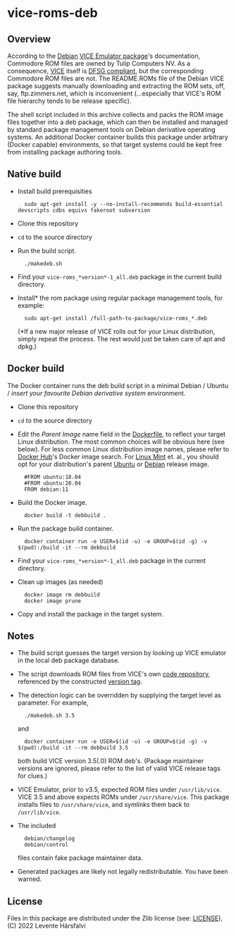 # vice-roms-deb

## Overview

According to the [Debian](https://www.debian.org/) [VICE Emulator package](https://packages.debian.org/sid/vice)'s documentation, Commodore ROM files are owned by Tulip Computers NV. As a consequence, [VICE](https://sourceforge.net/projects/vice-emu/) itself is [DFSG compliant](https://wiki.debian.org/DebianFreeSoftwareGuidelines), but the corresponding Commodore ROM files are not. The README.ROMs file of the Debian VICE package suggests manually downloading and extracting the ROM sets, off, say, ftp.zimmers.net, which is inconvenient (...especially that VICE's ROM file hierarchy tends to be release specific).

The shell script included in this archive collects and packs the ROM image files together into a deb package, which can then be installed and managed by standard package management tools on Debian derivative operating systems. An additional Docker container builds this package under arbitrary (Docker capable) environments, so that target systems could be kept free from installing package authoring tools.

## Native build

* Install build prerequisities

		sudo apt-get install -y --no-install-recommends build-essential devscripts cdbs equivs fakeroot subversion

* Clone this repository
* `cd` to the source directory
* Run the build script.

		./makedeb.sh

* Find your `vice-roms_*version*-1_all.deb` package in the current build directory.

* Install* the rom package using regular package management tools, for example:

		sudo apt-get install /full-path-to-package/vice-roms_*.deb

	(*If a new major release of VICE rolls out for your Linux distribution, simply repeat the process. The rest would just be taken care of apt and dpkg.)

## Docker build

The Docker container runs the deb build script in a minimal Debian / Ubuntu / *insert your favourite Debian derivative system* environment.


* Clone this repository
* `cd` to the source directory
* Edit the *Parent Image* name field in the [Dockerfile](Dockerfile), to reflect your target Linux distribution. The most common choices will be obvious here (see below). For less common Linux distribution image names, please refer to [Docker Hub](https://hub.docker.com)'s Docker image search. For [Linux Mint](https://linuxmint.com/) et. al., you should opt for your distribution's parent [Ubuntu](https://ubuntu.com/) or [Debian](https://www.debian.org/) release image.

		#FROM ubuntu:18.04
		#FROM ubuntu:20.04
		FROM debian:11

* Build the Docker image.

		docker build -t debbuild .

* Run the package build container.

		docker container run -e USER=$(id -u) -e GROUP=$(id -g) -v $(pwd):/build -it --rm debbuild

* Find your `vice-roms_*version*-1_all.deb` package in the current directory.
* Clean up images (as needed)

		docker image rm debbuild
		docker image prune

* Copy and install the package in the target system.

## Notes

* The build script guesses the target version by looking up VICE emulator in the local deb package database.
* The script downloads ROM files from VICE's own [code repository](https://sourceforge.net/projects/vice-emu/files/), referenced by the constructed [version tag](https://sourceforge.net/p/vice-emu/code/HEAD/tree/tags/).
* The detection logic can be overridden by supplying the target level as parameter. For example,

		./makedeb.sh 3.5

    and

		docker container run -e USER=$(id -u) -e GROUP=$(id -g) -v $(pwd):/build -it --rm debbuild 3.5

    both build VICE version 3.5(.0) ROM deb's. (Package maintainer versions are ignored, please refer to the list of valid VICE release tags for clues.)

* VICE Emulator, prior to v3.5, expected ROM files under `/usr/lib/vice`. VICE 3.5 and above expects ROMs under `/usr/share/vice`. This package installs files to `/usr/share/vice`, and symlinks them back to `/usr/lib/vice`.
* The included

		debian/changelog
		debian/control

    files contain fake package maintainer data.

* Generated packages are likely not legally redistributable. You have been warned.

## License

Files in this package are distributed under the Zlib license (see: [LICENSE](LICENSE)), (C) 2022 Levente Hársfalvi
